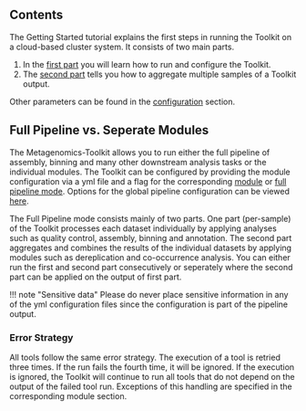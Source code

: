 ## Contents

The Getting Started tutorial explains the first steps in running the Toolkit on a cloud-based cluster system.
It consists of two main parts. 

1. In the [first part](full_pipeline.md) you will learn how to run and configure the Toolkit.
2. The [second part](aggregation.md) tells you how to aggregate multiple samples of a Toolkit output.

Other parameters can be found in the [configuration](configuration.md) section.

## Full Pipeline vs. Seperate Modules

The Metagenomics-Toolkit allows you to run either the full pipeline of assembly, binning and many other downstream analysis tasks or the individual modules.
The Toolkit can be configured by providing the module configuration via a yml file and a flag for the corresponding [module](modules/introduction.md) or [full pipeline mode](full_pipeline.md). Options for the global pipeline configuration can be viewed [here](configuration.md).

The Full Pipeline mode consists mainly of two parts. One part (per-sample) of the Toolkit processes each dataset individually 
by applying analyses such as quality control, assembly, binning and annotation. The second part aggregates and combines the results of the individual datasets by applying modules such as dereplication and
co-occurrence analysis. You can either run the first and second part consecutively or seperately where the second part can be applied on the output of first 
part.

!!! note "Sensitive data"
    Please do never place sensitive information in any of the yml configuration files since the configuration is part of the pipeline output.

### Error Strategy 

All tools follow the same error strategy. The execution of a tool is retried three times. If the run fails the fourth time, it will be ignored.
If the execution is ignored, the Toolkit will continue to run all tools that do not depend on the output of the failed tool run.
Exceptions of this handling are specified in the corresponding module section.
